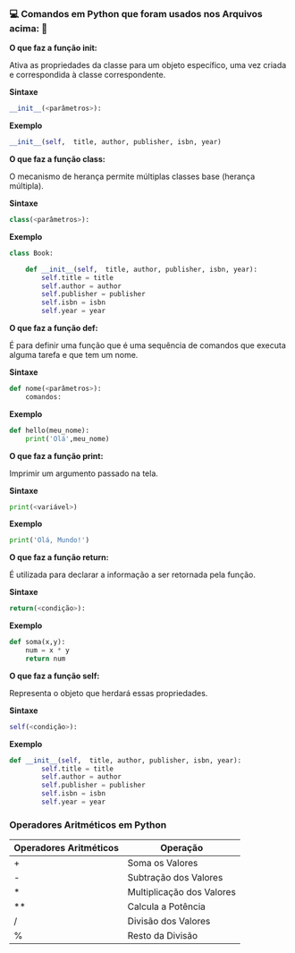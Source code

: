 ### :computer: Comandos em Python que foram usados nos Arquivos acima: :rocket:
**O que faz a função __init__:**

Ativa as propriedades da classe para um objeto específico, uma vez criada e correspondida à classe correspondente.

**Sintaxe**

~~~py
__init__(<parâmetros>):
~~~

**Exemplo**

~~~py
__init__(self,  title, author, publisher, isbn, year)
~~~

**O que faz a função class:**

O mecanismo de herança permite múltiplas classes base (herança múltipla).

**Sintaxe**

~~~py
class(<parâmetros>):
~~~

**Exemplo**

~~~py
class Book:

    def __init__(self,  title, author, publisher, isbn, year):
        self.title = title
        self.author = author
        self.publisher = publisher
        self.isbn = isbn
        self.year = year
~~~

**O que faz a função def:**

É para definir uma função que é uma sequência de comandos que executa alguma tarefa e que tem um nome.

**Sintaxe**

~~~py
def nome(<parâmetros>):
    comandos:
~~~

**Exemplo**

~~~py
def hello(meu_nome):
    print('Olá',meu_nome)
~~~

**O que faz a função print:**

Imprimir um argumento passado na tela.

**Sintaxe**

~~~py
print(<variável>)
~~~

**Exemplo**

~~~py
print('Olá, Mundo!')
~~~

**O que faz a função return:**

É utilizada para declarar a informação a ser retornada pela função.

**Sintaxe**

~~~py
return(<condição>):
~~~

**Exemplo**

~~~py
def soma(x,y):
    num = x * y
    return num
~~~

**O que faz a função self:**

Representa o objeto que herdará essas propriedades.

**Sintaxe**

~~~py
self(<condição>):
~~~

**Exemplo**

~~~py
def __init__(self,  title, author, publisher, isbn, year):
        self.title = title
        self.author = author
        self.publisher = publisher
        self.isbn = isbn
        self.year = year
~~~



### Operadores Aritméticos em Python
| Operadores Aritméticos | Operação                  |
|------------------------|---------------------------|
| +                      | Soma os Valores           |
| -                      | Subtração dos Valores     |
| *                      | Multiplicação dos Valores |
| **                     | Calcula a Potência        |
| /                      | Divisão dos Valores       |
| %                      | Resto da Divisão          |
